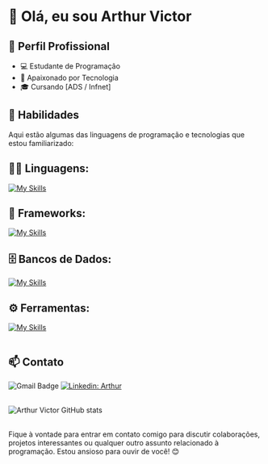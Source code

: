 # 👋 Olá, eu sou Arthur Victor

## 💼 Perfil Profissional

- 💻 Estudante de Programação
- 🌱 Apaixonado por Tecnologia
- 🎓 Cursando [ADS / Infnet]

## 🚀 Habilidades

Aqui estão algumas das linguagens de programação e tecnologias que estou familiarizado:

## 👨‍💻 Linguagens: 
[![My Skills](https://skillicons.dev/icons?i=python,javascript,php)](https://skillicons.dev)

## 🧰 Frameworks: 
[![My Skills](https://skillicons.dev/icons?i=react,tailwind)](https://skillicons.dev)

## 🗄️ Bancos de Dados: 
[![My Skills](https://skillicons.dev/icons?i=mysql,mongo)](https://skillicons.dev)
## ⚙️ Ferramentas:
[![My Skills](https://skillicons.dev/icons?i=git,github,visualstudio,eclipse)](https://skillicons.dev)<br><br>

## 📫 Contato

![Gmail Badge](https://img.shields.io/badge/-{arthurvicttorpe@gmail.com}-006bed?style=flat-square&logo=Gmail&logoColor=white&link=mailto:{arthurvicttorpe@gmail.com})
[![Linkedin: Arthur](https://img.shields.io/badge/-arthurvictorsa-blue?style=flat-square&logo=Linkedin&logoColor=white&link=https://www.linkedin.com/in/arthurvictorsa/)](https://www.linkedin.com/in/arthurvictorsa/)
<br><br>

![Arthur Victor GitHub stats](https://github-readme-stats.vercel.app/api?username=arthurvicttor&show_icons=true&theme=dark) <br><br>

Fique à vontade para entrar em contato comigo para discutir colaborações, projetos interessantes ou qualquer outro assunto relacionado à programação. Estou ansioso para ouvir de você! 😊
